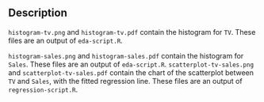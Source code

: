 ## Description

`histogram-tv.png` and `histogram-tv.pdf` contain the histogram for `TV`. 
These files are an output of `eda-script.R`.

`histogram-sales.png` and `histogram-sales.pdf` contain the histogram for 
`Sales`. These files are an output of `eda-script.R`.
`scatterplot-tv-sales.png` and `scatterplot-tv-sales.pdf` contain the 
chart of the scatterplot between `TV` and `Sales`, with the fitted 
regression line. These files are an output of `regression-script.R`.